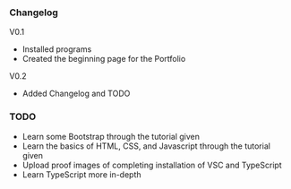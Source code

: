 ### Changelog
V0.1
- Installed programs
- Created the beginning page for the Portfolio

V0.2
- Added Changelog and TODO


### TODO
- Learn some Bootstrap through the tutorial given
- Learn the basics of HTML, CSS, and Javascript through the tutorial given
- Upload proof images of completing installation of VSC and TypeScript
- Learn TypeScript more in-depth
